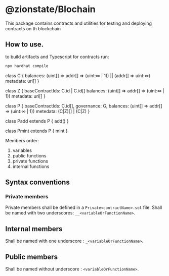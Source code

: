 # @zionstate/Blochain

This package contains contracts and utilities for testing and deploying contracts on th blockchain

## How to use.

to build artifacts and Typescript for contracts run:

```sh
npx hardhat compile
```

class C {
balances: (uint[] => addr[] => (uint:∞ | 1)) || (addr[] => uint:∞)
metadata: uri[]
}

class Z {
baseContractIds: C.id | C.id[]
balances: (uint[] => addr[] => (uint:∞ | 1))
metadata: uri[]
}

class P {
baseContractIds: C.id[],
governance: G,
balances: (uint[] => addr[] => (uint:∞ | 1))
metedata: (C|Z)[] | (C|Z)
}

class Padd extends P {
add()
}

class Pmint extends P {
mint
}

Members order:

1. variables
2. public functions
3. private functions
4. internal functions

## Syntax conventions

### Private members

Private members shall be defined in a `Private<contractName>.sol` file.
Shall be named with two underscores: `__<variableOrFunctionName>`.

## Internal members

Shall be named with one underscore : `_<variableOrFunctionName>`.

## Public members

Shall be named without underscore : `<variableOrFunctionName>`.
